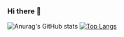 ### Hi there 👋

<!--
**shenwenhao01/shenwenhao01** is a ✨ _special_ ✨ repository because its `README.md` (this file) appears on your GitHub profile.

Here are some ideas to get you started:

- 🔭 I’m currently working on ...
- 🌱 I’m currently learning ...
- 👯 I’m looking to collaborate on ...
- 🤔 I’m looking for help with ...
- 💬 Ask me about ...
- 📫 How to reach me: ...
- 😄 Pronouns: ...
- ⚡ Fun fact: ...
-->

![Anurag's GitHub stats](https://github-readme-stats.vercel.app/api?username=shenwenhao01&theme=default&show_icons=true)
[![Top Langs](https://github-readme-stats.vercel.app/api/top-langs/?username=shenwenhao01)](https://github.com/anuraghazra/github-readme-stats)

